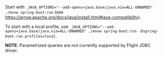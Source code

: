 Start with `_JAVA_OPTIONS="--add-opens=java.base/java.nio=ALL-UNNAMED" ./mvnw spring-boot:run` (see https://arrow.apache.org/docs/java/install.html#java-compatibility).

To start with a local profile, use `_JAVA_OPTIONS="--add-opens=java.base/java.nio=ALL-UNNAMED" ./mvnw spring-boot:run -Dspring-boot.run.profiles=local`.

**NOTE**: Parametrized queries are not currently supported by Flight JDBC driver.